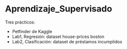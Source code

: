 # Aprendizaje_Supervisado

Tres prácticos:

* Petfinder de Kaggle
* Lab1, Regresión: dataset house-prices boston
* Lab2, Clasificación: dataset de préstamos incumplidos
